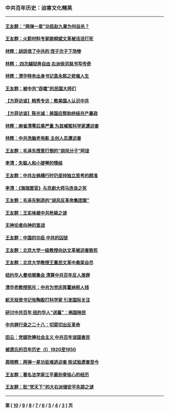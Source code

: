 ### 中共百年历史：迫害文化精英
---
#### [王友群：“两弹一星”功臣赵九章为何自杀？](../../pages/nf1176111/n14059162.md?09170430) 
#### [王友群：火箭材料专家姚桐斌文革被活活打死](../../pages/nf1176111/n14048805.md?09170430) 
#### [林辉：胡适信了中共的 侄子次子下场惨](../../pages/nf1176111/n14019760.md?09170430) 
#### [林辉： 四次越狱奔自由 右派徐洪慈书写传奇](../../pages/nf1176111/n14010438.md?09170430) 
#### [林辉：清华特务出身书记袁永熙之悲催人生](../../pages/nf1176111/n13997413.md?09170430) 
#### [王友群：被中共“吞噬”的民国大师们](../../pages/nf1176111/n13942620.md?09170430) 
#### [【方菲访谈】韩秀专访：教美国人认识中共](../../pages/nf1176111/n13821310.md?09170430) 
#### [【方菲访谈】陈光诚：美国应帮助终结共产暴政](../../pages/nf1176111/n13759521.md?09170430) 
#### [林辉：麻雀清零后果严重 为其喊冤科学家遭迫害](../../pages/nf1176111/n13746900.md?09170430) 
#### [林辉：中共洗脑老电影 主创人员遭迫害](../../pages/nf1176111/n13699437.md?09170430) 
#### [王友群：毛泽东授意打倒的“胡风分子”阿垅](../../pages/nf1176111/n13592541.md?09170430) 
#### [李清：失聪人和小提琴的情结](../../pages/nf1176111/n13459280.md?09170430) 
#### [王友群：中共左祸横行时仍坚持独立思考的顾准](../../pages/nf1176111/n13444722.md?09170430) 
#### [李清：《海瑞罢官》与京剧大师马连良之死](../../pages/nf1176111/n13412316.md?09170430) 
#### [王友群：毛泽东制造的“胡风反革命集团案”](../../pages/nf1176111/n13324909.md?09170430) 
#### [王友群：王实味被中共枪毙之谜](../../pages/nf1176111/n13307502.md?09170430) 
#### [无神论者向神的宣战](../../pages/nf1176111/n13281535.md?09170430) 
#### [王友群：中国的功臣 中共的囚徒](../../pages/nf1176111/n13291790.md?09170430) 
#### [王友群：北京大学一级教授向达文革被迫害致死](../../pages/nf1176111/n13150966.md?09170430) 
#### [王友群：北京大学教授王重民文革中悬梁自尽](../../pages/nf1176111/n13084645.md?09170430) 
#### [纽约华人曼哈顿集会 清算中共百年反人类罪](../../pages/nf1176111/n13084157.md?09170430) 
#### [清华老教授怒斥：中共为党庆挥霍纳税人钱](../../pages/nf1176111/n13071430.md?09170430) 
#### [航天投资书记张陶殴打科学家 引发国际关注](../../pages/nf1176111/n13069132.md?09170430) 
#### [研讨中共百年 纽约华人“送匾”：祸国殃民](../../pages/nf1176111/n13057367.md?09170430) 
#### [中共罪行录之二十八：切菜切出反革命](../../pages/nf1176111/n13030600.md?09170430) 
#### [田云：党媒吹捧社会主义 中共百年误国害民](../../pages/nf1176111/n13006682.md?09170430) 
#### [被遗忘的百年历史（I）1920至1950](../../pages/nf1176111/n12986411.md?09170430) 
#### [周晓辉：两弹一星功臣难逃迫害 核试验遗害至今](../../pages/nf1176111/n12974997.md?09170430) 
#### [王友群：著名法学家江平最刻骨铭心的经历](../../pages/nf1176111/n12970787.md?09170430) 
#### [王友群：批“党天下”的大右派储安平失踪之谜](../../pages/nf1176111/n12954229.md?09170430) 

---
#### 第 [ [10](./10.md?09170430) / [9](./9.md?09170430) / [8](./8.md?09170430) / [7](./7.md?09170430) / [6](./6.md?09170430) / [5](./5.md?09170430) / [4](./4.md?09170430) / [3](./3.md?09170430) ] 页
